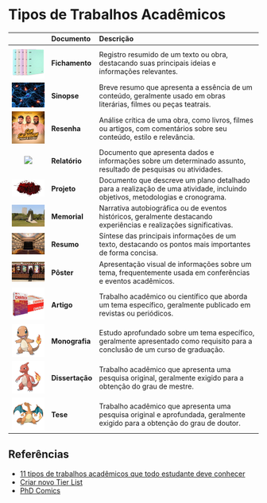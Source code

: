 # Tipos de Trabalhos Acadêmicos

|                                                                   | Documento       | Descrição                                                                                                                     |
|:-----------------------------------------------------------------:|:----------------|:------------------------------------------------------------------------------------------------------------------------------|
| <img src="imagens/tipos_trabalhos/fichamento.jpg" width="200px">  | **Fichamento**  | Registro resumido de um texto ou obra, destacando suas principais ideias e informações relevantes.                            |
|   <img src="imagens/tipos_trabalhos/sinopse.jpg" width="200px">   | **Sinopse**     | Breve resumo que apresenta a essência de um conteúdo, geralmente usado em obras literárias, filmes ou peças teatrais.         |
|   <img src="imagens/tipos_trabalhos/resenha.jpg" width="200px">   | **Resenha**     | Análise crítica de uma obra, como livros, filmes ou artigos, com comentários sobre seu conteúdo, estilo e relevância.         |
|  <img src="imagens/tipos_trabalhos/relatório.jpg" width="200px">  | **Relatório**   | Documento que apresenta dados e informações sobre um determinado assunto, resultado de pesquisas ou atividades.               |
|   <img src="imagens/tipos_trabalhos/projeto.png" width="200px">   | **Projeto**     | Documento que descreve um plano detalhado para a realização de uma atividade, incluindo objetivos, metodologias e cronograma. |
|  <img src="imagens/tipos_trabalhos/memorial.jpg" width="200px">   | **Memorial**    | Narrativa autobiográfica ou de eventos históricos, geralmente destacando experiências e realizações significativas.           |
|   <img src="imagens/tipos_trabalhos/resumo.jpg" width="200px">    | **Resumo**      | Síntese das principais informações de um texto, destacando os pontos mais importantes de forma concisa.                       |
|   <img src="imagens/tipos_trabalhos/poster.png" width="200px">    | **Pôster**      | Apresentação visual de informações sobre um tema, frequentemente usada em conferências e eventos acadêmicos.                  |
|    <img src="imagens/tipos_trabalhos/paper.jpg" width="200px">    | **Artigo**      | Trabalho acadêmico ou científico que aborda um tema específico, geralmente publicado em revistas ou periódicos.               |
| <img src="imagens/tipos_trabalhos/monografia.png" width="200px">  | **Monografia**  | Estudo aprofundado sobre um tema específico, geralmente apresentado como requisito para a conclusão de um curso de graduação. |
| <img src="imagens/tipos_trabalhos/dissertação.png" width="200px"> | **Dissertação** | Trabalho acadêmico que apresenta uma pesquisa original, geralmente exigido para a obtenção do grau de mestre.                 |
|    <img src="imagens/tipos_trabalhos/tese.png" width="200px">     | **Tese**        | Trabalho acadêmico que apresenta uma pesquisa original e aprofundada, geralmente exigido para a obtenção do grau de doutor.   |


## Referências

* [11 tipos de trabalhos acadêmicos que todo estudante deve conhecer](https://doity.com.br/blog/trabalhos-academicos/)
* [Criar novo Tier List](https://tiermaker.com/create/new/)
* [PhD Comics](https://phdcomics.com)